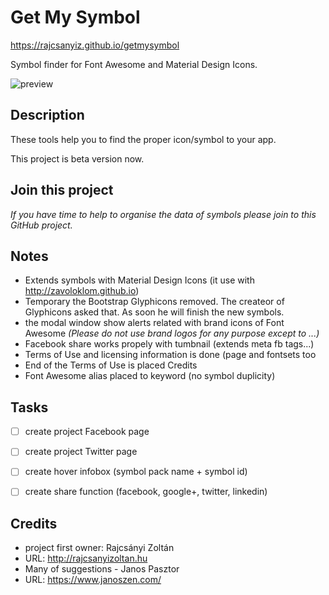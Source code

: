 # Get My Symbol
https://rajcsanyiz.github.io/getmysymbol

Symbol finder for Font Awesome and Material Design Icons.

![preview](https://rajcsanyiz.github.io/getmysymbol/img/thumb01.png "thumbnail of the app")

## Description
These tools help you to find the proper icon/symbol to your app.

This project is beta version now.

## Join this project
_If you have time to help to organise the data of symbols please join to this GitHub project._

## Notes
- Extends symbols with Material Design Icons (it use with http://zavoloklom.github.io)
- Temporary the Bootstrap Glyphicons removed. The createor of Glyphicons asked that. As soon he will finish the new symbols.
- the modal window show alerts related with brand icons of Font Awesome _(Please do not use brand logos for any purpose except to ...)_
- Facebook share works propely with tumbnail (extends meta fb tags...)
- Terms of Use and licensing information is done (page and fontsets too
- End of the Terms of Use is placed Credits
- Font Awesome alias placed to keyword (no symbol duplicity)

## Tasks
- [ ] create project Facebook page
- [ ] create project Twitter page
- [ ] create hover infobox (symbol pack name + symbol id)
- [ ] create share function (facebook, google+, twitter, linkedin)


## Credits
- project first owner: Rajcsányi Zoltán 
- URL: http://rajcsanyizoltan.hu
- Many of suggestions - Janos Pasztor
- URL: https://www.janoszen.com/

